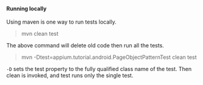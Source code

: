 #### Running locally

Using maven is one way to run tests locally.

> mvn clean test

The above command will delete old code then run all the tests.

> mvn -Dtest=appium.tutorial.android.PageObjectPatternTest clean test

`-D` sets the test property to the fully qualified class name of the test.
Then clean is invoked, and test runs only the single test.